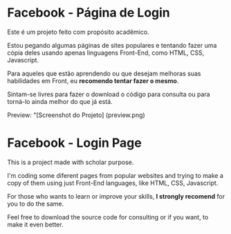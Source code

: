 

# Facebook - Página de Login

Este é um projeto feito com propósito acadêmico.

Estou pegando algumas páginas de sites populares e tentando fazer uma cópia deles usando apenas linguagens Front-End, como HTML, CSS, Javascript.

Para aqueles que estão aprendendo ou que desejam melhoras suas habilidades em Front, eu **recomendo tentar fazer o mesmo**.


Sintam-se livres para fazer o download o código para consulta ou para torná-lo ainda melhor do que já está.

Preview:
"[Screenshot do Projeto] (preview.png)



# Facebook - Login Page

This is a project made with scholar purpose.

I'm coding some diferent pages from popular websites and trying to make a copy of them using just Front-End languages, like HTML, CSS, Javascript.

For those who wants to learn or improve your skills, **I strongly recomend** for you to do the same.

Feel free to download the source code for consulting or if you want, to make it even better.
